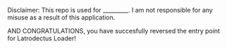 Disclaimer: This repo is used for _________. I am not responsible for any misuse as a result of this application.

AND CONGRATULATIONS, you have succesfully reversed the entry point for Latrodectus Loader!
